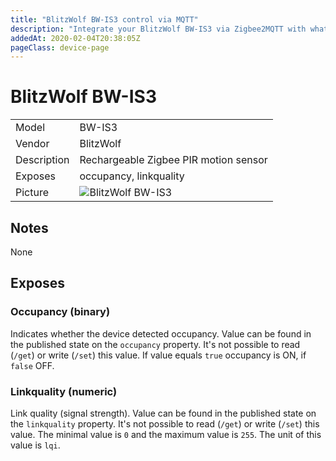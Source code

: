 ```yaml
---
title: "BlitzWolf BW-IS3 control via MQTT"
description: "Integrate your BlitzWolf BW-IS3 via Zigbee2MQTT with whatever smart home infrastructure you are using without the vendors bridge or gateway."
addedAt: 2020-02-04T20:38:05Z
pageClass: device-page
---
```


<!-- !!!! -->
<!-- ATTENTION: This file is auto-generated through docgen! -->
<!-- You can only edit the "## Notes"-Section till next h1 (#) or h2 heading (##). -->
<!-- Do NOT use h1 or h2 heading within "## Notes"-Section. -->
<!-- !!!! -->

# BlitzWolf BW-IS3

|     |     |
|-----|-----|
| Model | BW-IS3  |
| Vendor  | BlitzWolf  |
| Description | Rechargeable Zigbee PIR motion sensor |
| Exposes | occupancy, linkquality |
| Picture | ![BlitzWolf BW-IS3](https://www.zigbee2mqtt.io/images/devices/BW-IS3.jpg) |


<!-- Notes BEGIN: You can edit here -->
## Notes

None

<!-- Notes END: Do not edit below this line -->



## Exposes

### Occupancy (binary)
Indicates whether the device detected occupancy.
Value can be found in the published state on the `occupancy` property.
It's not possible to read (`/get`) or write (`/set`) this value.
If value equals `true` occupancy is ON, if `false` OFF.

### Linkquality (numeric)
Link quality (signal strength).
Value can be found in the published state on the `linkquality` property.
It's not possible to read (`/get`) or write (`/set`) this value.
The minimal value is `0` and the maximum value is `255`.
The unit of this value is `lqi`.


